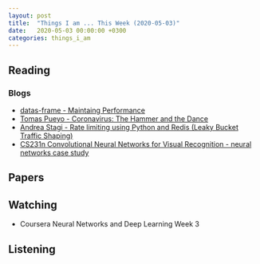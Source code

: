```yaml
---
layout: post
title:  "Things I am ... This Week (2020-05-03)"
date:   2020-05-03 00:00:00 +0300
categories: things_i_am
---
```


## Reading  

### Blogs

- [datas-frame - Maintaing Performance][df1]
- [Tomas Pueyo - Coronavirus: The Hammer and the Dance][md1]
- [Andrea Stagi - Rate limiting using Python and Redis (Leaky Bucket Traffic Shaping)][lb1]
- [CS231n Convolutional Neural Networks for Visual Recognition - neural networks case study][cs2311]

## Papers

## Watching  

- Coursera Neural Networks and Deep Learning Week 3


## Listening  

[df1]:https://tomaugspurger.github.io/maintaing-performance.html
[md1]:https://medium.com/@tomaspueyo/coronavirus-the-hammer-and-the-dance-be9337092b56
[lb1]:https://dev.to/astagi/rate-limiting-using-python-and-redis-58gk
[cs2311]:https://cs231n.github.io/neural-networks-case-study/